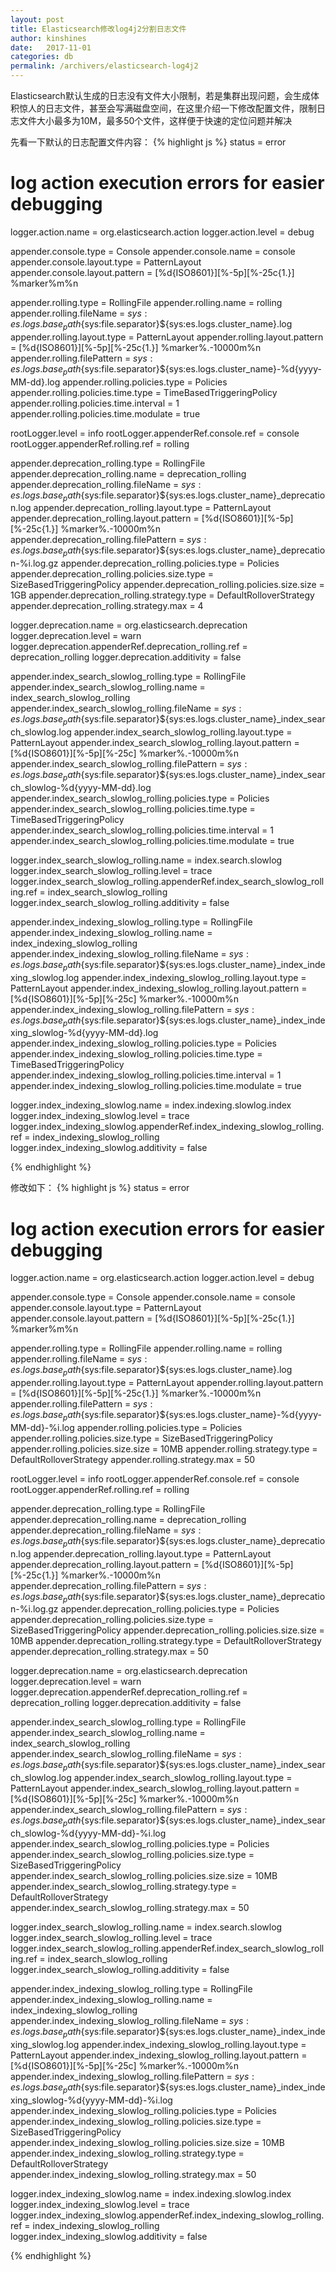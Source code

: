 ```yaml
---
layout: post
title: Elasticsearch修改log4j2分割日志文件
author: kinshines
date:   2017-11-01
categories: db
permalink: /archivers/elasticsearch-log4j2
---
```


<p class="lead">Elasticsearch默认生成的日志没有文件大小限制，若是集群出现问题，会生成体积惊人的日志文件，甚至会写满磁盘空间，在这里介绍一下修改配置文件，限制日志文件大小最多为10M，最多50个文件，这样便于快速的定位问题并解决 </p>

先看一下默认的日志配置文件内容：
{% highlight js %}
status = error

# log action execution errors for easier debugging
logger.action.name = org.elasticsearch.action
logger.action.level = debug

appender.console.type = Console
appender.console.name = console
appender.console.layout.type = PatternLayout
appender.console.layout.pattern = [%d{ISO8601}][%-5p][%-25c{1.}] %marker%m%n

appender.rolling.type = RollingFile
appender.rolling.name = rolling
appender.rolling.fileName = ${sys:es.logs.base_path}${sys:file.separator}${sys:es.logs.cluster_name}.log
appender.rolling.layout.type = PatternLayout
appender.rolling.layout.pattern = [%d{ISO8601}][%-5p][%-25c{1.}] %marker%.-10000m%n
appender.rolling.filePattern = ${sys:es.logs.base_path}${sys:file.separator}${sys:es.logs.cluster_name}-%d{yyyy-MM-dd}.log
appender.rolling.policies.type = Policies
appender.rolling.policies.time.type = TimeBasedTriggeringPolicy
appender.rolling.policies.time.interval = 1
appender.rolling.policies.time.modulate = true

rootLogger.level = info
rootLogger.appenderRef.console.ref = console
rootLogger.appenderRef.rolling.ref = rolling

appender.deprecation_rolling.type = RollingFile
appender.deprecation_rolling.name = deprecation_rolling
appender.deprecation_rolling.fileName = ${sys:es.logs.base_path}${sys:file.separator}${sys:es.logs.cluster_name}_deprecation.log
appender.deprecation_rolling.layout.type = PatternLayout
appender.deprecation_rolling.layout.pattern = [%d{ISO8601}][%-5p][%-25c{1.}] %marker%.-10000m%n
appender.deprecation_rolling.filePattern = ${sys:es.logs.base_path}${sys:file.separator}${sys:es.logs.cluster_name}_deprecation-%i.log.gz
appender.deprecation_rolling.policies.type = Policies
appender.deprecation_rolling.policies.size.type = SizeBasedTriggeringPolicy
appender.deprecation_rolling.policies.size.size = 1GB
appender.deprecation_rolling.strategy.type = DefaultRolloverStrategy
appender.deprecation_rolling.strategy.max = 4

logger.deprecation.name = org.elasticsearch.deprecation
logger.deprecation.level = warn
logger.deprecation.appenderRef.deprecation_rolling.ref = deprecation_rolling
logger.deprecation.additivity = false

appender.index_search_slowlog_rolling.type = RollingFile
appender.index_search_slowlog_rolling.name = index_search_slowlog_rolling
appender.index_search_slowlog_rolling.fileName = ${sys:es.logs.base_path}${sys:file.separator}${sys:es.logs.cluster_name}_index_search_slowlog.log
appender.index_search_slowlog_rolling.layout.type = PatternLayout
appender.index_search_slowlog_rolling.layout.pattern = [%d{ISO8601}][%-5p][%-25c] %marker%.-10000m%n
appender.index_search_slowlog_rolling.filePattern = ${sys:es.logs.base_path}${sys:file.separator}${sys:es.logs.cluster_name}_index_search_slowlog-%d{yyyy-MM-dd}.log
appender.index_search_slowlog_rolling.policies.type = Policies
appender.index_search_slowlog_rolling.policies.time.type = TimeBasedTriggeringPolicy
appender.index_search_slowlog_rolling.policies.time.interval = 1
appender.index_search_slowlog_rolling.policies.time.modulate = true

logger.index_search_slowlog_rolling.name = index.search.slowlog
logger.index_search_slowlog_rolling.level = trace
logger.index_search_slowlog_rolling.appenderRef.index_search_slowlog_rolling.ref = index_search_slowlog_rolling
logger.index_search_slowlog_rolling.additivity = false

appender.index_indexing_slowlog_rolling.type = RollingFile
appender.index_indexing_slowlog_rolling.name = index_indexing_slowlog_rolling
appender.index_indexing_slowlog_rolling.fileName = ${sys:es.logs.base_path}${sys:file.separator}${sys:es.logs.cluster_name}_index_indexing_slowlog.log
appender.index_indexing_slowlog_rolling.layout.type = PatternLayout
appender.index_indexing_slowlog_rolling.layout.pattern = [%d{ISO8601}][%-5p][%-25c] %marker%.-10000m%n
appender.index_indexing_slowlog_rolling.filePattern = ${sys:es.logs.base_path}${sys:file.separator}${sys:es.logs.cluster_name}_index_indexing_slowlog-%d{yyyy-MM-dd}.log
appender.index_indexing_slowlog_rolling.policies.type = Policies
appender.index_indexing_slowlog_rolling.policies.time.type = TimeBasedTriggeringPolicy
appender.index_indexing_slowlog_rolling.policies.time.interval = 1
appender.index_indexing_slowlog_rolling.policies.time.modulate = true

logger.index_indexing_slowlog.name = index.indexing.slowlog.index
logger.index_indexing_slowlog.level = trace
logger.index_indexing_slowlog.appenderRef.index_indexing_slowlog_rolling.ref = index_indexing_slowlog_rolling
logger.index_indexing_slowlog.additivity = false

{% endhighlight %}


修改如下：
{% highlight js %}
status = error

# log action execution errors for easier debugging
logger.action.name = org.elasticsearch.action
logger.action.level = debug

appender.console.type = Console
appender.console.name = console
appender.console.layout.type = PatternLayout
appender.console.layout.pattern = [%d{ISO8601}][%-5p][%-25c{1.}] %marker%m%n

appender.rolling.type = RollingFile
appender.rolling.name = rolling
appender.rolling.fileName = ${sys:es.logs.base_path}${sys:file.separator}${sys:es.logs.cluster_name}.log
appender.rolling.layout.type = PatternLayout
appender.rolling.layout.pattern = [%d{ISO8601}][%-5p][%-25c{1.}] %marker%.-10000m%n
appender.rolling.filePattern = ${sys:es.logs.base_path}${sys:file.separator}${sys:es.logs.cluster_name}-%d{yyyy-MM-dd}-%i.log
appender.rolling.policies.type = Policies
appender.rolling.policies.size.type = SizeBasedTriggeringPolicy
appender.rolling.policies.size.size = 10MB
appender.rolling.strategy.type = DefaultRolloverStrategy
appender.rolling.strategy.max = 50

rootLogger.level = info
rootLogger.appenderRef.console.ref = console
rootLogger.appenderRef.rolling.ref = rolling

appender.deprecation_rolling.type = RollingFile
appender.deprecation_rolling.name = deprecation_rolling
appender.deprecation_rolling.fileName = ${sys:es.logs.base_path}${sys:file.separator}${sys:es.logs.cluster_name}_deprecation.log
appender.deprecation_rolling.layout.type = PatternLayout
appender.deprecation_rolling.layout.pattern = [%d{ISO8601}][%-5p][%-25c{1.}] %marker%.-10000m%n
appender.deprecation_rolling.filePattern = ${sys:es.logs.base_path}${sys:file.separator}${sys:es.logs.cluster_name}_deprecation-%i.log.gz
appender.deprecation_rolling.policies.type = Policies
appender.deprecation_rolling.policies.size.type = SizeBasedTriggeringPolicy
appender.deprecation_rolling.policies.size.size = 10MB
appender.deprecation_rolling.strategy.type = DefaultRolloverStrategy
appender.deprecation_rolling.strategy.max = 50

logger.deprecation.name = org.elasticsearch.deprecation
logger.deprecation.level = warn
logger.deprecation.appenderRef.deprecation_rolling.ref = deprecation_rolling
logger.deprecation.additivity = false

appender.index_search_slowlog_rolling.type = RollingFile
appender.index_search_slowlog_rolling.name = index_search_slowlog_rolling
appender.index_search_slowlog_rolling.fileName = ${sys:es.logs.base_path}${sys:file.separator}${sys:es.logs.cluster_name}_index_search_slowlog.log
appender.index_search_slowlog_rolling.layout.type = PatternLayout
appender.index_search_slowlog_rolling.layout.pattern = [%d{ISO8601}][%-5p][%-25c] %marker%.-10000m%n
appender.index_search_slowlog_rolling.filePattern = ${sys:es.logs.base_path}${sys:file.separator}${sys:es.logs.cluster_name}_index_search_slowlog-%d{yyyy-MM-dd}-%i.log
appender.index_search_slowlog_rolling.policies.type = Policies
appender.index_search_slowlog_rolling.policies.size.type = SizeBasedTriggeringPolicy
appender.index_search_slowlog_rolling.policies.size.size = 10MB
appender.index_search_slowlog_rolling.strategy.type = DefaultRolloverStrategy
appender.index_search_slowlog_rolling.strategy.max = 50

logger.index_search_slowlog_rolling.name = index.search.slowlog
logger.index_search_slowlog_rolling.level = trace
logger.index_search_slowlog_rolling.appenderRef.index_search_slowlog_rolling.ref = index_search_slowlog_rolling
logger.index_search_slowlog_rolling.additivity = false

appender.index_indexing_slowlog_rolling.type = RollingFile
appender.index_indexing_slowlog_rolling.name = index_indexing_slowlog_rolling
appender.index_indexing_slowlog_rolling.fileName = ${sys:es.logs.base_path}${sys:file.separator}${sys:es.logs.cluster_name}_index_indexing_slowlog.log
appender.index_indexing_slowlog_rolling.layout.type = PatternLayout
appender.index_indexing_slowlog_rolling.layout.pattern = [%d{ISO8601}][%-5p][%-25c] %marker%.-10000m%n
appender.index_indexing_slowlog_rolling.filePattern = ${sys:es.logs.base_path}${sys:file.separator}${sys:es.logs.cluster_name}_index_indexing_slowlog-%d{yyyy-MM-dd}-%i.log
appender.index_indexing_slowlog_rolling.policies.type = Policies
appender.index_indexing_slowlog_rolling.policies.size.type = SizeBasedTriggeringPolicy
appender.index_indexing_slowlog_rolling.policies.size.size = 10MB
appender.index_indexing_slowlog_rolling.strategy.type = DefaultRolloverStrategy
appender.index_indexing_slowlog_rolling.strategy.max = 50

logger.index_indexing_slowlog.name = index.indexing.slowlog.index
logger.index_indexing_slowlog.level = trace
logger.index_indexing_slowlog.appenderRef.index_indexing_slowlog_rolling.ref = index_indexing_slowlog_rolling
logger.index_indexing_slowlog.additivity = false

{% endhighlight %}